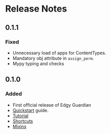 # Release Notes

## 0.1.1

### Fixed

- Unnecessary load of apps for ContentTypes.
- Mandatory obj attribute in `assign_perm`.
- Mypy typing and checks
  
## 0.1.0

### Added

- First official release of Edgy Guardian
- [Quickstart](./index.md) guide.
- [Tutorial](./simple-how-to.md)
- [Shortcuts](./shortcuts.md)
- [Mixins](./mixins.md)
